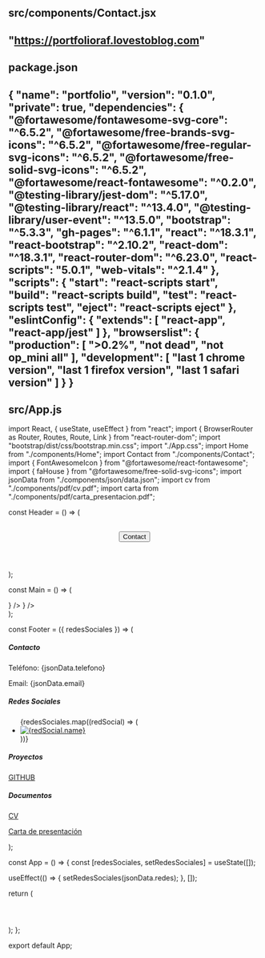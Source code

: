 src/components/Contact.jsx
---
"https://portfolioraf.lovestoblog.com"
---
package.json
---
{
  "name": "portfolio",
  "version": "0.1.0",
  "private": true,
  "dependencies": {
    "@fortawesome/fontawesome-svg-core": "^6.5.2",
    "@fortawesome/free-brands-svg-icons": "^6.5.2",
    "@fortawesome/free-regular-svg-icons": "^6.5.2",
    "@fortawesome/free-solid-svg-icons": "^6.5.2",
    "@fortawesome/react-fontawesome": "^0.2.0",
    "@testing-library/jest-dom": "^5.17.0",
    "@testing-library/react": "^13.4.0",
    "@testing-library/user-event": "^13.5.0",
    "bootstrap": "^5.3.3",
    "gh-pages": "^6.1.1",
    "react": "^18.3.1",
    "react-bootstrap": "^2.10.2",
    "react-dom": "^18.3.1",
    "react-router-dom": "^6.23.0",
    "react-scripts": "5.0.1",
    "web-vitals": "^2.1.4"
  },
  "scripts": {
    "start": "react-scripts start",
    "build": "react-scripts build",
    "test": "react-scripts test",
    "eject": "react-scripts eject"
  },
  "eslintConfig": {
    "extends": [
      "react-app",
      "react-app/jest"
    ]
  },
  "browserslist": {
    "production": [
      ">0.2%",
      "not dead",
      "not op_mini all"
    ],
    "development": [
      "last 1 chrome version",
      "last 1 firefox version",
      "last 1 safari version"
    ]
  }
}
---
src/App.js
---
import React, { useState, useEffect } from "react";
import { BrowserRouter as Router, Routes, Route, Link } from "react-router-dom";
import "bootstrap/dist/css/bootstrap.min.css";
import "./App.css";
import Home from "./components/Home";
import Contact from "./components/Contact";
import { FontAwesomeIcon } from "@fortawesome/react-fontawesome";
import { faHouse } from "@fortawesome/free-solid-svg-icons";
import jsonData from "./components/json/data.json";
import cv from "./components/pdf/cv.pdf";
import carta from "./components/pdf/carta_presentacion.pdf";

const Header = () => (
  <header
    className="header bg-dark text-light position-sticky top-0 z-1"
    style={{
      height: "50px",
      padding: "0",
      margin: "0",
    }}>
    <div className="container-fluid h-100">
      <div className="row align-items-center justify-content-between mx-1 h-100">
        <div className="col">
          <h2 className="my-auto">
            <Link to="" className="link-unstyled" aria-label="Home">
              <FontAwesomeIcon icon={faHouse} className="icon-home" />
            </Link>
          </h2>
        </div>
        <div className="col d-flex justify-content-end">
          <Link to="/contact" className="mx-1">
            <button className="btn btn-info">Contact</button>
          </Link>
        </div>
      </div>
    </div>
  </header>
);

const Main = () => (
  <main className="container-fluid main-content fondogradiente py-1 flex-grow-1">
    <Routes>
      <Route path="/contact" element={<Contact />} />
      <Route path="" element={<Home />} />
    </Routes>
  </main>
);

const Footer = ({ redesSociales }) => (
  <footer className="bg-dark text-white">
    <div className="container">
      <div className="row justify-content-between">
        <div className="col-md-6 col-lg-3">
          <h5>Contacto</h5>
          <p>Teléfono: {jsonData.telefono}</p>
          <p>Email: {jsonData.email}</p>
        </div>
        <div className="col-md-6 col-lg-3">
          <h5>Redes Sociales</h5>
          <ul className="list-unstyled d-flex">
            {redesSociales.map((redSocial) => (
              <li key={redSocial.id} className="me-3">
                <a
                  href={redSocial.url}
                  target="_blank"
                  rel="noopener noreferrer"
                  className="text-white">
                  <img
                    src={redSocial.simbolo}
                    alt={redSocial.name}
                    className="rounded-circle"
                    style={{ width: "24px", height: "24px" }}
                  />
                </a>
              </li>
            ))}
          </ul>
        </div>
        <div className="col-md-6 col-lg-3">
          <h5>Proyectos</h5>
          <p>
            <a
              href={jsonData.proyectos}
              target="_blank"
              rel="noopener noreferrer">
              GITHUB
            </a>
          </p>
        </div>
        <div className="col-md-6 col-lg-3">
          <h5>Documentos</h5>
          <p>
            <a href={cv} target="_blank" rel="noopener noreferrer">
              CV
            </a>
          </p>
          <p>
            <a href={carta} target="_blank" rel="noopener noreferrer">
              Carta de presentación
            </a>
          </p>
        </div>
      </div>
    </div>
  </footer>
);

const App = () => {
  const [redesSociales, setRedesSociales] = useState([]);

  useEffect(() => {
    setRedesSociales(jsonData.redes);
  }, []);

  return (
    <Router>
      <div className="d-flex flex-column min-vh-100">
        <Header />
        <Main />
        <Footer redesSociales={redesSociales} />
      </div>
    </Router>
  );
};

export default App;
